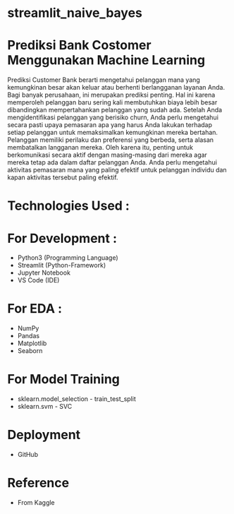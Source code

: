 # streamlit_naive_bayes
# Prediksi Bank Costomer Menggunakan Machine Learning
Prediksi Customer Bank berarti mengetahui pelanggan mana yang kemungkinan besar akan keluar atau berhenti berlangganan layanan Anda. Bagi banyak perusahaan, ini merupakan prediksi penting. Hal ini karena memperoleh pelanggan baru sering kali membutuhkan biaya lebih besar dibandingkan mempertahankan pelanggan yang sudah ada. Setelah Anda mengidentifikasi pelanggan yang berisiko churn, Anda perlu mengetahui secara pasti upaya pemasaran apa yang harus Anda lakukan terhadap setiap pelanggan untuk memaksimalkan kemungkinan mereka bertahan. Pelanggan memiliki perilaku dan preferensi yang berbeda, serta alasan membatalkan langganan mereka. Oleh karena itu, penting untuk berkomunikasi secara aktif dengan masing-masing dari mereka agar mereka tetap ada dalam daftar pelanggan Anda. Anda perlu mengetahui aktivitas pemasaran mana yang paling efektif untuk pelanggan individu dan kapan aktivitas tersebut paling efektif.
# Technologies Used :
# For Development :
- Python3 (Programming Language)
- Streamlit (Python-Framework)
- Jupyter Notebook
- VS Code (IDE)
# For EDA :
- NumPy
- Pandas
- Matplotlib
- Seaborn
# For Model Training
- sklearn.model_selection - train_test_split
- sklearn.svm - SVC
# Deployment
- GitHub
# Reference
- From Kaggle
